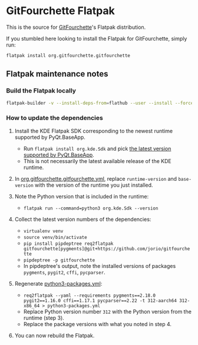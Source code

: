 # GitFourchette Flatpak

This is the source for [GitFourchette](https://github.com/jorio/gitfourchette)'s Flatpak distribution.

If you stumbled here looking to install the Flatpak for GitFourchette, simply run:

```sh
flatpak install org.gitfourchette.gitfourchette
```

## Flatpak maintenance notes

### Build the Flatpak locally

```sh
flatpak-builder -v --install-deps-from=flathub --user --install --force-clean build org.gitfourchette.gitfourchette.yml
```

### How to update the dependencies

1. Install the KDE Flatpak SDK corresponding to the newest runtime supported by PyQt.BaseApp.
    - Run `flatpak install org.kde.Sdk` and pick [the latest version supported by PyQt.BaseApp](https://github.com/flathub/com.riverbankcomputing.PyQt.BaseApp#branch-comparison).
    - This is not necessarily the latest available release of the KDE runtime.

2. In [org.gitfourchette.gitfourchette.yml](./org.gitfourchette.gitfourchette.yml), replace `runtime-version` and `base-version` with the version of the runtime you just installed.

3. Note the Python version that is included in the runtime:
    - `flatpak run --command=python3 org.kde.Sdk --version`

4. Collect the latest version numbers of the dependencies:
   - `virtualenv venv`
   - `source venv/bin/activate`
   - `pip install pipdeptree req2flatpak gitfourchette[pygments]@git+https://github.com/jorio/gitfourchette`
   - `pipdeptree -p gitfourchette`
   - In pipdeptree's output, note the installed versions of packages `pygments`, `pygit2`, `cffi`, `pycparser`.

5. Regenerate [python3-packages.yml](./python3-packages.yml):
    - `req2flatpak --yaml --requirements pygments==2.18.0 pygit2==1.16.0 cffi==1.17.1 pycparser==2.22 -t 312-aarch64 312-x86_64 > python3-packages.yml`
    - Replace Python version number `312` with the Python version from the runtime (step 3).
    - Replace the package versions with what you noted in step 4.

6. You can now rebuild the Flatpak.
